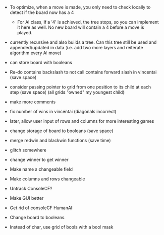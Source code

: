 - To optimize, when a move is made, you only need to check locally to detect if the board now has a 4
    - For AI class, if a '4' is achieved, the tree stops, so you can implement it here as well. No new board will contain a 4 before a move is played.
- currently recursive and also builds a tree. Can this tree still be used and appended/updated in data (i.e. add two more layers and reiterate algorithm every AI move)
- can store board with booleans


- Re-do contains backslash to not call contains forward slash in vincentai (save space)
- consider passing pointer to grid from one position to its child at each step (save space) (all grids "owned" my youngest child)
- make more comments
- fix number of wins in vincentai (diagonals incorrect)
- later, allow user input of rows and columns for more interesting games
- change storage of board to booleans (save space)
- merge redwin and blackwin functions (save time)
- glitch somewhere

- change winner to get winner
- Make name a changeable field
- Make columns and rows changeable
- Untrack ConsoleCF?
- Make GUI better
- Get rid of consoleCF HumanAI
- Change board to booleans

- Instead of char, use grid of bools with a bool mask